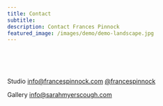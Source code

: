 ```yaml
---
title: Contact
subtitle: 
description: Contact Frances Pinnock
featured_image: /images/demo/demo-landscape.jpg
---
```

<br />
<br />
<br />
 


Studio    info@francespinnock.com     [@francespinnock](https://www.instagram.com/francespinnock/)

Gallery   info@sarahmyerscough.com 
<br />














 






